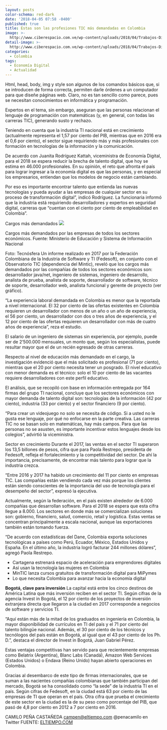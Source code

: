 ```yaml
---
layout: posts
color-schema: red-dark
date: '2018-04-05 07:58 -0400'
published: true
title: Estas son las profesiones TIC más demandadas en Colombia
image: >-
  http://www.ciberespacio.com.ve/wp-content/uploads/2018/04/Trabajos-Digitales.jpg
detail-image: >-
  http://www.ciberespacio.com.ve/wp-content/uploads/2018/04/Trabajos-Digitales.jpg
categories:
  - Colombia
tags:
  - Economía Digital
  - Actualidad
---
```

Html, head, body, img y style son algunos de los comandos básicos que, si se introducen de forma correcta, permiten darle órdenes a un computador para que diseñe páginas web. Claro, no es tan sencillo como parece, pues se necesitan conocimientos en informática y programación.


Expertos en el tema, sin embargo, aseguran que las personas relacionan el lenguaje de programación con matemáticas (y, en general, con todas las carreras TIC), generando susto y rechazo.

Teniendo en cuenta que la industria TI nacional está en crecimiento (actualmente representa el 1,57 por ciento del PIB, mientras que en 2016 era el 0,6 por ciento), el sector sigue requiriendo más y más profesionales con formación en tecnologías de la información y la comunicación.

De acuerdo con Juanita Rodríguez Kattah, viceministra de Economía Digital, para el 2018 se espera reducir la brecha de talento digital, que hoy se estima en 46.000 profesionales. En su opinión, el reto que afronta el país para lograr ingresar a la economía digital es que las personas, y en especial los empresarios, entiendan que los modelos de negocio están cambiando.

Por eso es importante encontrar talento que entienda las nuevas tecnologías y pueda ayudar a las empresas de cualquier sector en su proceso de transformación digital”, indicó Rodríguez. La funcionaria informó que la industria está requiriendo desarrolladores y expertos en seguridad digital, carreras que “cuentan con el ciento por ciento de empleabilidad en Colombia”.

Cargos más demandados
![]({{site.baseurl}}/http://www.ciberespacio.com.ve/wp-content/uploads/2018/04/gr.jpg)

Cargos más demandados por las empresas de todos los sectores económicos. Fuente: Ministerio de Educación y Sistema de Información Nacional

Foto: Tecnósfera
Un informe realizado en 2017 por la Federación Colombiana de la Industria de Software y TI (Fedesoft), en conjunto con el Observatorio TIC (dependencia del Mintic), reveló que los cargos más demandados por las compañías de todos los sectores económicos son: desarrollador java/net, ingeniero de sistemas, ingeniero de desarrollo, analista de prueba, analista de soporte, desarrollador de software, técnico de soporte, desarrollador web, analista funcional y gerente de proyecto (ver gráfico).

“La experiencia laboral demandada en Colombia es menor que la reportada a nivel internacional. El 32 por ciento de las ofertas existentes en Colombia requieren un desarrollador con menos de un año o un año de experiencia, el 56 por ciento, un desarrollador con dos o tres años de experiencia, y el 12 por ciento de las ofertas requieren un desarrollador con más de cuatro años de experiencia”, reza el estudio.

El salario de un ingeniero de sistemas sin experiencia, por ejemplo, puede ser de 2’500.000 mensuales, un monto que, según los especialistas, puede resultar mayor que el de un recién egresado de otras carreras.  

Respecto al nivel de educación más demandado en el cargo, la investigación evidenció que el más solicitado es profesional (71 por ciento), mientras que el 20 por ciento necesita tener un posgrado. El nivel educativo con menor demanda es el técnico: solo el 10 por ciento de las vacantes requiere desarrolladores con este perfil educativo.

El análisis, que se recopiló con base en información entregada por 164 firmas del grupo TI nacional, concluye que los sectores económicos con mayor demanda de talento digital son: tecnologías de la información (42 por ciento), industria (33 por ciento) y el sector financiero (9 por ciento).

“Para crear un videojuego no solo se necesita de código. Si a usted no le gusta ese lenguaje, por qué no enfocarse en la parte creativa. Las carreras TIC no se basan solo en matemáticas, hay más campos. Para que las personas no se asusten, es importante incentivar estos lenguajes desde los colegios”, advirtió la viceministra.

Sector en crecimiento
Durante el 2017, las ventas en el sector TI superaron los 13,5 billones de pesos, cifra que para Paola Restrepo, presidenta de Fedesoft, refleja el fortalecimiento y la competitividad del sector. De ahí la importancia, precisamente, de encontrar más talento para lograr que la industria crezca.

“Entre 2016 y 2017 ha habido un crecimiento del 11 por ciento en empresas TIC. Las compañías están vendiendo cada vez más porque los clientes están siendo conscientes de la importancia del uso de tecnología para el desempeño del sector”, expresó la ejecutiva.

Actualmente, según la federación, en el país existen alrededor de 6.000 compañías que desarrollan software. Para el 2018 se espera que esta cifra llegue a 8.000. Los sectores en donde más se comercializan soluciones son: gobierno, financiero, salud, comercio, retail y logística. Estas ventas se concentran principalmente a escala nacional, aunque las exportaciones también están tomando fuerza.

“De acuerdo con estadísticas del Dane, Colombia exporta soluciones tecnológicas a países como Perú, Ecuador, México, Estados Unidos y España. En el último año, la industria logró facturar 244 millones dólares”, agregó Paola Restrepo.

- Cartagena estrenará espacio de aceleración para emprendores digitales
- Así usan la tecnología las mujeres en Colombia
- MinTIC lanza cursos gratuitos de transformación digital para MiPymes
- Lo que necesita Colombia para avanzar hacia la economía digital

**Bogotá, clave para inversión**
La capital está entre los cinco destinos de América Latina que más inversión reciben en el sector TI. Según cifras de la agencia Invest in Bogotá, el 12 por ciento de los proyectos de inversión extranjera directa que llegaron a la ciudad en 2017 corresponde a negocios de software y servicios TI.

“Aquí están más de la mitad de los graduados en ingeniería en Colombia, la mayor disponibilidad de currículos en TI del país y el 71 por ciento del talento bilingüe nacional. Además, el 30 por ciento de los técnicos y tecnólogos del país están en Bogotá, al igual que el 43 por ciento de los Ph. D.”, destaca el director de Invest in Bogotá, Juan Gabriel Pérez.

Estas ventajas competitivas han servido para que recientemente empresas como Belatrix (Argentina), Blanc Labs (Canadá), Amazon Web Services (Estados Unidos) o Endava (Reino Unido) hayan abierto operaciones en Colombia.

Gracias al desembarco de este tipo de firmas internacionales, que se suman a las nacientes compañías colombianas que también participan del mercado, Bogotá se ha consolidado como “la sede” de la industria TI en el país. Según cifras de Fedesoft, en la ciudad está 63 por ciento de las empresas de TI que operan en el país. Otra cifra que prueba el crecimiento de este sector en la ciudad es la de su peso como porcentaje del PIB, que pasó de 4,8 por ciento en 2012 a 7 por ciento en 2016.

CAMILO PEÑA CASTAÑEDA
campen@eltiempo.com
@penacamilo en Twitter
FUENTE: [ELTIEMPO.COM](http://www.eltiempo.com/tecnosfera/novedades-tecnologia/lo-que-buscan-las-empresas-tic-para-contratar-empleados-201260)
